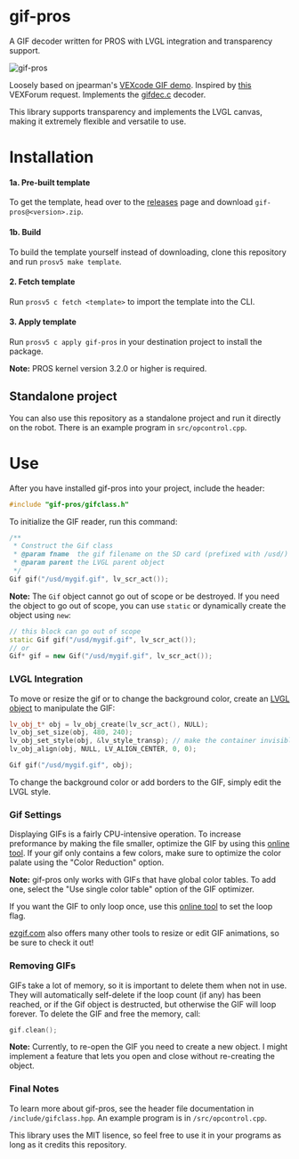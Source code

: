# gif-pros
A GIF decoder written for PROS with LVGL integration and transparency support.

![gif-pros](https://github.com/theol0403/gif-pros/raw/master/gif-pros.png)


Loosely based on jpearman's [VEXcode GIF demo](https://www.vexforum.com/t/animated-gif-demo-vexcode/58755).
Inspired by [this](https://www.vexforum.com/t/gif-in-pros/66187?u=theol0403) VEXForum request.
Implements the [gifdec.c](https://github.com/lecram/gifdec) decoder.

This library supports transparency and implements the LVGL canvas, making it extremely flexible and versatile to use.

# Installation
#### 1a. Pre-built template
To get the template, head over to the [releases](https://github.com/theol0403/gif-pros/releases) page and download `gif-pros@<version>.zip`.
#### 1b. Build
To build the template yourself instead of downloading, clone this repository and run `prosv5 make template`.
#### 2. Fetch template
Run `prosv5 c fetch <template>` to import the template into the CLI.
#### 3. Apply template
Run `prosv5 c apply gif-pros` in your destination project to install the package.

**Note:** PROS kernel version 3.2.0 or higher is required.

## Standalone project
You can also use this repository as a standalone project and run it directly on the robot.
There is an example program in `src/opcontrol.cpp`.

# Use
After you have installed gif-pros into your project, include the header:
```cpp
#include "gif-pros/gifclass.h"
```
To initialize the GIF reader, run this command:
```cpp
/**
 * Construct the Gif class
 * @param fname  the gif filename on the SD card (prefixed with /usd/)
 * @param parent the LVGL parent object
 */
Gif gif("/usd/mygif.gif", lv_scr_act());
```

**Note:** The `Gif` object cannot go out of scope or be destroyed. If you need the object to go out of scope, you can use `static` or dynamically create the object using `new`:
```cpp
// this block can go out of scope
static Gif gif("/usd/mygif.gif", lv_scr_act());
// or
Gif* gif = new Gif("/usd/mygif.gif", lv_scr_act()); 
```

### LVGL Integration
To move or resize the gif or to change the background color, create an [LVGL object](https://docs.littlevgl.com/en/html/object-types/obj.html) to manipulate the GIF:
```cpp
lv_obj_t* obj = lv_obj_create(lv_scr_act(), NULL);
lv_obj_set_size(obj, 480, 240);
lv_obj_set_style(obj, &lv_style_transp); // make the container invisible
lv_obj_align(obj, NULL, LV_ALIGN_CENTER, 0, 0);

Gif gif("/usd/mygif.gif", obj);
```
To change the background color or add borders to the GIF, simply edit the LVGL style.

### Gif Settings
Displaying GIFs is a fairly CPU-intensive operation. To increase preformance by making the file smaller, optimize the GIF by using this [online tool](https://ezgif.com/optimize/). If your gif only contains a few colors, make sure to optimize the color palate using the "Color Reduction" option.

**Note:** gif-pros only works with GIFs that have global color tables. To add one, select the "Use single color table" option of the GIF optimizer.

If you want the GIF to only loop once, use this [online tool](https://ezgif.com/loop-count/) to set the loop flag.

[ezgif.com](https://ezgif.com/effects) also offers many other tools to resize or edit GIF animations, so be sure to check it out!

### Removing GIFs
GIFs take a lot of memory, so it is important to delete them when not in use. They will automatically self-delete if the loop count (if any) has been reached, or if the Gif object is destructed, but otherwise the GIF will loop forever.
To delete the GIF and free the memory, call:
```cpp
gif.clean();
```
**Note:** Currently, to re-open the GIF you need to create a new object. I might implement a feature that lets you open and close without re-creating the object.

### Final Notes
To learn more about gif-pros, see the header file documentation in `/include/gifclass.hpp`.
An example program is in `/src/opcontrol.cpp`.

This library uses the MIT lisence, so feel free to use it in your programs as long as it credits this repository.
